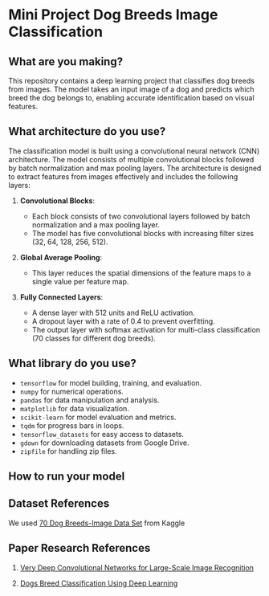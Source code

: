 # Mini Project Dog Breeds Image Classification

## What are you making?

This repository contains a deep learning project that classifies dog breeds from images. The model takes an input image of a dog and predicts which breed the dog belongs to, enabling accurate identification based on visual features.

## What architecture do you use?

The classification model is built using a convolutional neural network (CNN) architecture. The model consists of multiple convolutional blocks followed by batch normalization and max pooling layers. The architecture is designed to extract features from images effectively and includes the following layers:

1. **Convolutional Blocks**: 
   - Each block consists of two convolutional layers followed by batch normalization and a max pooling layer.
   - The model has five convolutional blocks with increasing filter sizes (32, 64, 128, 256, 512).

2. **Global Average Pooling**: 
   - This layer reduces the spatial dimensions of the feature maps to a single value per feature map.

3. **Fully Connected Layers**: 
   - A dense layer with 512 units and ReLU activation.
   - A dropout layer with a rate of 0.4 to prevent overfitting.
   - The output layer with softmax activation for multi-class classification (70 classes for different dog breeds).

## What library do you use?

- `tensorflow` for model building, training, and evaluation.
- `numpy` for numerical operations.
- `pandas` for data manipulation and analysis.
- `matplotlib` for data visualization.
- `scikit-learn` for model evaluation and metrics.
- `tqdm` for progress bars in loops.
- `tensorflow_datasets` for easy access to datasets.
- `gdown` for downloading datasets from Google Drive.
- `zipfile` for handling zip files.

## How to run your model

## Dataset References

We used [70 Dog Breeds-Image Data Set](https://www.kaggle.com/datasets/gpiosenka/70-dog-breedsimage-data-set) from Kaggle

## Paper Research References

1. [Very Deep Convolutional Networks for Large-Scale Image Recognition](https://arxiv.org/pdf/1409.1556)  

3. [Dogs Breed Classification Using Deep Learning](https://ijcrt.org/papers/IJCRT2104679.pdf)  

